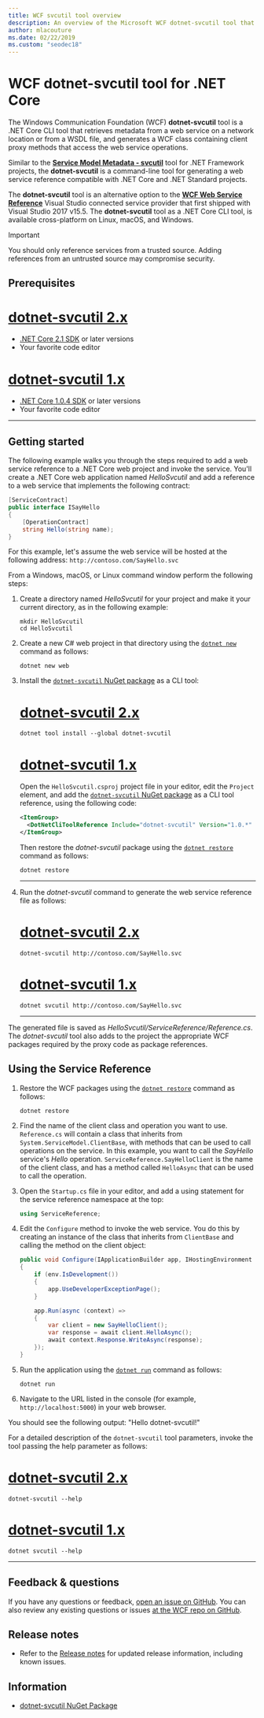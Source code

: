 ```yaml
---
title: WCF svcutil tool overview
description: An overview of the Microsoft WCF dotnet-svcutil tool that adds functionality for .NET Core and ASP.NET Core projects, similar to the WCF svcutil tool for .NET Framework projects.
author: mlacouture
ms.date: 02/22/2019
ms.custom: "seodec18"
---
```

# WCF dotnet-svcutil tool for .NET Core

The Windows Communication Foundation (WCF) **dotnet-svcutil** tool is a .NET Core CLI tool that retrieves metadata from a web service on a network location or from a WSDL file, and generates a WCF class containing client proxy methods that access the web service operations.

Similar to the [**Service Model Metadata - svcutil**](../../framework/wcf/servicemodel-metadata-utility-tool-svcutil-exe.md) tool for .NET Framework projects, the **dotnet-svcutil** is a command-line tool for generating a web service reference compatible with .NET Core and .NET Standard projects.

The **dotnet-svcutil** tool is an alternative option to the [**WCF Web Service Reference**](wcf-web-service-reference-guide.md) Visual Studio connected service provider that first shipped with Visual Studio 2017 v15.5. The **dotnet-svcutil** tool as a .NET Core CLI tool, is available cross-platform on Linux, macOS, and Windows.

> [!IMPORTANT]
> You should only reference services from a trusted source. Adding references from an untrusted source may compromise security.

## Prerequisites

# [dotnet-svcutil 2.x](#tab/dotnetsvcutil2x)
* [.NET Core 2.1 SDK](https://dotnet.microsoft.com/download) or later versions
* Your favorite code editor

# [dotnet-svcutil 1.x](#tab/dotnetsvcutil1x)
* [.NET Core 1.0.4 SDK](https://dotnet.microsoft.com/download) or later versions
* Your favorite code editor

---

## Getting started

The following example walks you through the steps required to add a web service reference to a .NET Core web project and invoke the service. You'll create a .NET Core web application named _HelloSvcutil_ and add a reference to a web service that implements the following contract:

```csharp
[ServiceContract]
public interface ISayHello
{
    [OperationContract]
    string Hello(string name);
}
```

For this example, let's assume the web service will be hosted at the following address: `http://contoso.com/SayHello.svc`

From a Windows, macOS, or Linux command window perform the following steps:

1. Create a directory named _HelloSvcutil_ for your project and make it your current directory, as in the following example:

    ```console
    mkdir HelloSvcutil
    cd HelloSvcutil
    ```

2. Create a new C# web project in that directory using the [`dotnet new`](../tools/dotnet-new.md) command as follows:

    ```console
    dotnet new web
    ```

3. Install the [`dotnet-svcutil` NuGet package](https://nuget.org/packages/dotnet-svcutil) as a CLI tool:
    <!-- markdownlint-disable MD023 -->
    # [dotnet-svcutil 2.x](#tab/dotnetsvcutil2x)

    ```console
    dotnet tool install --global dotnet-svcutil
    ```

    # [dotnet-svcutil 1.x](#tab/dotnetsvcutil1x)
    Open the `HelloSvcutil.csproj` project file in your editor, edit the `Project` element, and add the [`dotnet-svcutil` NuGet package](https://nuget.org/packages/dotnet-svcutil) as a CLI tool reference, using the following code:

    ```xml
    <ItemGroup>
      <DotNetCliToolReference Include="dotnet-svcutil" Version="1.0.*" />
    </ItemGroup>
    ```

    Then restore the _dotnet-svcutil_ package using the [`dotnet restore`](../tools/dotnet-restore.md) command as follows:

    ```console
    dotnet restore
    ```

    ---

4. Run the _dotnet-svcutil_ command to generate the web service reference file as follows:

    # [dotnet-svcutil 2.x](#tab/dotnetsvcutil2x)

    ```console
    dotnet-svcutil http://contoso.com/SayHello.svc
    ```

    # [dotnet-svcutil 1.x](#tab/dotnetsvcutil1x)

    ```console
    dotnet svcutil http://contoso.com/SayHello.svc
    ```

    ---

The generated file is saved as _HelloSvcutil/ServiceReference/Reference.cs_. The _dotnet-svcutil_ tool also adds to the project the appropriate WCF packages required by the proxy code as package references.

## Using the Service Reference

1. Restore the WCF packages using the [`dotnet restore`](../tools/dotnet-restore.md) command as follows:

    ```console
    dotnet restore
    ```

2. Find the name of the client class and operation you want to use. `Reference.cs` will contain a class that inherits from `System.ServiceModel.ClientBase`, with methods that can be used to call operations on the service. In this example, you want to call the _SayHello_ service's _Hello_ operation. `ServiceReference.SayHelloClient` is the name of the client class, and has a method called `HelloAsync` that can be used to call the operation.

3. Open the `Startup.cs` file in your editor, and add a using statement for the service reference namespace at the top:

    ```csharp
    using ServiceReference;
    ```

4. Edit the `Configure` method to invoke the web service. You do this by creating an instance of the class that inherits from `ClientBase` and calling the method on the client object:

    ```csharp
    public void Configure(IApplicationBuilder app, IHostingEnvironment env)
    {
        if (env.IsDevelopment())
        {
            app.UseDeveloperExceptionPage();
        }

        app.Run(async (context) =>
        {
            var client = new SayHelloClient();
            var response = await client.HelloAsync();
            await context.Response.WriteAsync(response);
        });
    }

    ```

5. Run the application using the [`dotnet run`](../tools/dotnet-run.md) command as follows:

    ```console
    dotnet run
    ```

6. Navigate to the URL listed in the console (for example, `http://localhost:5000`) in your web browser.

You should see the following output:
"Hello dotnet-svcutil!"

For a detailed description of the `dotnet-svcutil` tool parameters, invoke the tool passing the help parameter as follows:
# [dotnet-svcutil 2.x](#tab/dotnetsvcutil2x)

```console
dotnet-svcutil --help
```

# [dotnet-svcutil 1.x](#tab/dotnetsvcutil1x)

```console
dotnet svcutil --help
```

---

## Feedback & questions

If you have any questions or feedback, [open an issue on GitHub](https://github.com/dotnet/wcf/issues/new). You can also review any existing questions or issues [at the WCF repo on GitHub](https://github.com/dotnet/wcf/issues?utf8=%E2%9C%93&q=is:issue%20label:tooling).

## Release notes

* Refer to the [Release notes](https://github.com/dotnet/wcf/blob/master/release-notes/dotnet-svcutil-notes.md) for updated release information, including known issues.

## Information

* [dotnet-svcutil NuGet Package](https://nuget.org/packages/dotnet-svcutil)

